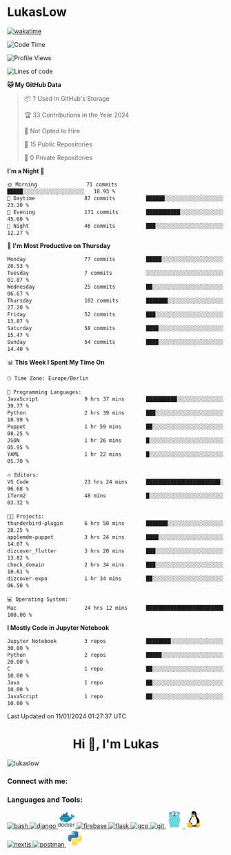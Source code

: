 # LukasLow

[![wakatime](https://wakatime.com/badge/user/fe20e3cc-9d58-4b87-b19d-591cbffd8134.svg)](https://wakatime.com/@fe20e3cc-9d58-4b87-b19d-591cbffd8134)





<!--START_SECTION:waka-->
![Code Time](http://img.shields.io/badge/Code%20Time-29%20hrs%2023%20mins-blue)

![Profile Views](http://img.shields.io/badge/Profile%20Views-13-blue)

![Lines of code](https://img.shields.io/badge/From%20Hello%20World%20I%27ve%20Written-3.3%20million%20lines%20of%20code-blue)

**🐱 My GitHub Data** 

> 📦 ? Used in GitHub's Storage 
 > 
> 🏆 33 Contributions in the Year 2024
 > 
> 🚫 Not Opted to Hire
 > 
> 📜 15 Public Repositories 
 > 
> 🔑 0 Private Repositories 
 > 
**I'm a Night 🦉** 

```text
🌞 Morning                71 commits          █████░░░░░░░░░░░░░░░░░░░░   18.93 % 
🌆 Daytime                87 commits          ██████░░░░░░░░░░░░░░░░░░░   23.20 % 
🌃 Evening                171 commits         ███████████░░░░░░░░░░░░░░   45.60 % 
🌙 Night                  46 commits          ███░░░░░░░░░░░░░░░░░░░░░░   12.27 % 
```
📅 **I'm Most Productive on Thursday** 

```text
Monday                   77 commits          █████░░░░░░░░░░░░░░░░░░░░   20.53 % 
Tuesday                  7 commits           ░░░░░░░░░░░░░░░░░░░░░░░░░   01.87 % 
Wednesday                25 commits          ██░░░░░░░░░░░░░░░░░░░░░░░   06.67 % 
Thursday                 102 commits         ███████░░░░░░░░░░░░░░░░░░   27.20 % 
Friday                   52 commits          ███░░░░░░░░░░░░░░░░░░░░░░   13.87 % 
Saturday                 58 commits          ████░░░░░░░░░░░░░░░░░░░░░   15.47 % 
Sunday                   54 commits          ████░░░░░░░░░░░░░░░░░░░░░   14.40 % 
```


📊 **This Week I Spent My Time On** 

```text
🕑︎ Time Zone: Europe/Berlin

💬 Programming Languages: 
JavaScript               9 hrs 37 mins       ██████████░░░░░░░░░░░░░░░   39.77 % 
Python                   2 hrs 39 mins       ███░░░░░░░░░░░░░░░░░░░░░░   10.99 % 
Puppet                   1 hr 59 mins        ██░░░░░░░░░░░░░░░░░░░░░░░   08.25 % 
JSON                     1 hr 26 mins        █░░░░░░░░░░░░░░░░░░░░░░░░   05.95 % 
YAML                     1 hr 22 mins        █░░░░░░░░░░░░░░░░░░░░░░░░   05.70 % 

🔥 Editors: 
VS Code                  23 hrs 24 mins      ████████████████████████░   96.68 % 
iTerm2                   48 mins             █░░░░░░░░░░░░░░░░░░░░░░░░   03.32 % 

🐱‍💻 Projects: 
thunderbird-plugin       6 hrs 50 mins       ███████░░░░░░░░░░░░░░░░░░   28.25 % 
applemdm-puppet          3 hrs 24 mins       ████░░░░░░░░░░░░░░░░░░░░░   14.07 % 
dizcover_flutter         3 hrs 20 mins       ███░░░░░░░░░░░░░░░░░░░░░░   13.82 % 
check_domain             2 hrs 34 mins       ███░░░░░░░░░░░░░░░░░░░░░░   10.61 % 
dizcover-expo            1 hr 34 mins        ██░░░░░░░░░░░░░░░░░░░░░░░   06.50 % 

💻 Operating System: 
Mac                      24 hrs 12 mins      █████████████████████████   100.00 % 
```

**I Mostly Code in Jupyter Notebook** 

```text
Jupyter Notebook         3 repos             ████████░░░░░░░░░░░░░░░░░   30.00 % 
Python                   2 repos             █████░░░░░░░░░░░░░░░░░░░░   20.00 % 
C                        1 repo              ██░░░░░░░░░░░░░░░░░░░░░░░   10.00 % 
Java                     1 repo              ██░░░░░░░░░░░░░░░░░░░░░░░   10.00 % 
JavaScript               1 repo              ██░░░░░░░░░░░░░░░░░░░░░░░   10.00 % 
```




 Last Updated on 11/01/2024 01:27:37 UTC
<!--END_SECTION:waka-->









<h1 align="center">Hi 👋, I'm Lukas</h1>
<p align="left"> <img src="https://komarev.com/ghpvc/?username=lukaslow&label=Profile%20views&color=0e75b6&style=flat" alt="lukaslow" /> </p>

<h3 align="left">Connect with me:</h3>
<p align="left">
</p>

<h3 align="left">Languages and Tools:</h3>
<p align="left"> <a href="https://www.gnu.org/software/bash/" target="_blank" rel="noreferrer"> <img src="https://www.vectorlogo.zone/logos/gnu_bash/gnu_bash-icon.svg" alt="bash" width="40" height="40"/> </a> <a href="https://www.djangoproject.com/" target="_blank" rel="noreferrer"> <img src="https://cdn.worldvectorlogo.com/logos/django.svg" alt="django" width="40" height="40"/> </a> <a href="https://www.docker.com/" target="_blank" rel="noreferrer"> <img src="https://raw.githubusercontent.com/devicons/devicon/master/icons/docker/docker-original-wordmark.svg" alt="docker" width="40" height="40"/> </a> <a href="https://firebase.google.com/" target="_blank" rel="noreferrer"> <img src="https://www.vectorlogo.zone/logos/firebase/firebase-icon.svg" alt="firebase" width="40" height="40"/> </a> <a href="https://flask.palletsprojects.com/" target="_blank" rel="noreferrer"> <img src="https://www.vectorlogo.zone/logos/pocoo_flask/pocoo_flask-icon.svg" alt="flask" width="40" height="40"/> </a> <a href="https://cloud.google.com" target="_blank" rel="noreferrer"> <img src="https://www.vectorlogo.zone/logos/google_cloud/google_cloud-icon.svg" alt="gcp" width="40" height="40"/> </a> <a href="https://git-scm.com/" target="_blank" rel="noreferrer"> <img src="https://www.vectorlogo.zone/logos/git-scm/git-scm-icon.svg" alt="git" width="40" height="40"/> </a> <a href="https://golang.org" target="_blank" rel="noreferrer"> <img src="https://raw.githubusercontent.com/devicons/devicon/master/icons/go/go-original.svg" alt="go" width="40" height="40"/> </a> <a href="https://www.linux.org/" target="_blank" rel="noreferrer"> <img src="https://raw.githubusercontent.com/devicons/devicon/master/icons/linux/linux-original.svg" alt="linux" width="40" height="40"/> </a> <a href="https://nextjs.org/" target="_blank" rel="noreferrer"> <img src="https://cdn.worldvectorlogo.com/logos/nextjs-2.svg" alt="nextjs" width="40" height="40"/> </a> <a href="https://postman.com" target="_blank" rel="noreferrer"> <img src="https://www.vectorlogo.zone/logos/getpostman/getpostman-icon.svg" alt="postman" width="40" height="40"/> </a> <a href="https://www.python.org" target="_blank" rel="noreferrer"> <img src="https://raw.githubusercontent.com/devicons/devicon/master/icons/python/python-original.svg" alt="python" width="40" height="40"/> </a> </p>
